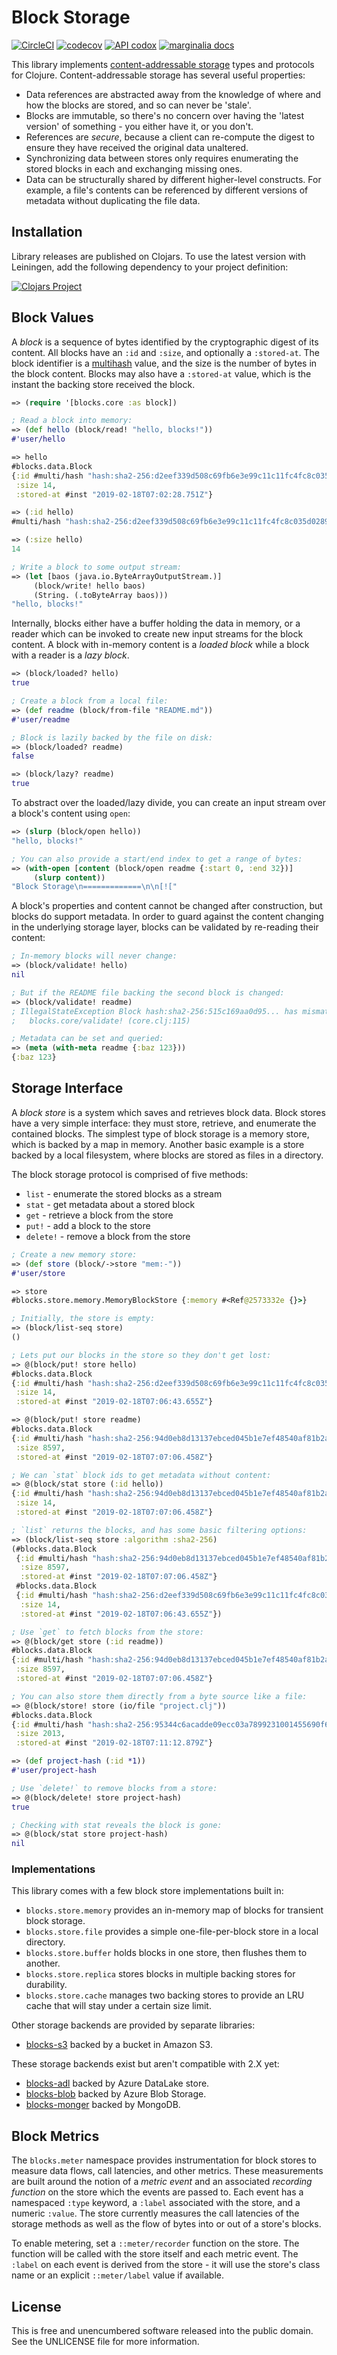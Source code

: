 Block Storage
=============

[![CircleCI](https://circleci.com/gh/greglook/blocks.svg?style=shield&circle-token=d652bef14116ac200c225d12b6c7af33933f4c26)](https://circleci.com/gh/greglook/blocks)
[![codecov](https://codecov.io/gh/greglook/blocks/branch/develop/graph/badge.svg)](https://codecov.io/gh/greglook/blocks)
[![API codox](https://img.shields.io/badge/doc-API-blue.svg)](https://greglook.github.io/blocks/api/)
[![marginalia docs](https://img.shields.io/badge/doc-marginalia-blue.svg)](https://greglook.github.io/blocks/marginalia/uberdoc.html)

This library implements [content-addressable storage](https://en.wikipedia.org/wiki/Content-addressable_storage)
types and protocols for Clojure. Content-addressable storage has several useful properties:

- Data references are abstracted away from the knowledge of where and how the
  blocks are stored, and so can never be 'stale'.
- Blocks are immutable, so there's no concern over having the 'latest version'
  of something - you either have it, or you don't.
- References are _secure_, because a client can re-compute the digest to ensure
  they have received the original data unaltered.
- Synchronizing data between stores only requires enumerating the stored blocks
  in each and exchanging missing ones.
- Data can be structurally shared by different higher-level constructs. For
  example, a file's contents can be referenced by different versions of
  metadata without duplicating the file data.


## Installation

Library releases are published on Clojars. To use the latest version with
Leiningen, add the following dependency to your project definition:

[![Clojars Project](http://clojars.org/mvxcvi/blocks/latest-version.svg)](http://clojars.org/mvxcvi/blocks)


## Block Values

A _block_ is a sequence of bytes identified by the cryptographic digest of its
content. All blocks have an `:id` and `:size`, and optionally a `:stored-at`.
The block identifier is a [multihash](//github.com/greglook/clj-multiformats)
value, and the size is the number of bytes in the block content. Blocks may also
have a `:stored-at` value, which is the instant the backing store received the
block.

```clojure
=> (require '[blocks.core :as block])

; Read a block into memory:
=> (def hello (block/read! "hello, blocks!"))
#'user/hello

=> hello
#blocks.data.Block
{:id #multi/hash "hash:sha2-256:d2eef339d508c69fb6e3e99c11c11fc4fc8c035d028973057980d41c7d162684",
 :size 14,
 :stored-at #inst "2019-02-18T07:02:28.751Z"}

=> (:id hello)
#multi/hash "hash:sha2-256:d2eef339d508c69fb6e3e99c11c11fc4fc8c035d028973057980d41c7d162684",

=> (:size hello)
14

; Write a block to some output stream:
=> (let [baos (java.io.ByteArrayOutputStream.)]
     (block/write! hello baos)
     (String. (.toByteArray baos)))
"hello, blocks!"
```

Internally, blocks either have a buffer holding the data in memory, or a reader
which can be invoked to create new input streams for the block content.  A block
with in-memory content is a _loaded block_ while a block with a reader is a
_lazy block_.

```clojure
=> (block/loaded? hello)
true

; Create a block from a local file:
=> (def readme (block/from-file "README.md"))
#'user/readme

; Block is lazily backed by the file on disk:
=> (block/loaded? readme)
false

=> (block/lazy? readme)
true
```

To abstract over the loaded/lazy divide, you can create an input stream over a
block's content using `open`:

```clojure
=> (slurp (block/open hello))
"hello, blocks!"

; You can also provide a start/end index to get a range of bytes:
=> (with-open [content (block/open readme {:start 0, :end 32})]
     (slurp content))
"Block Storage\n=============\n\n[!["
```

A block's properties and content cannot be changed after construction, but
blocks do support metadata. In order to guard against the content changing in
the underlying storage layer, blocks can be validated by re-reading their
content:

```clojure
; In-memory blocks will never change:
=> (block/validate! hello)
nil

; But if the README file backing the second block is changed:
=> (block/validate! readme)
; IllegalStateException Block hash:sha2-256:515c169aa0d95... has mismatched content
;   blocks.core/validate! (core.clj:115)

; Metadata can be set and queried:
=> (meta (with-meta readme {:baz 123}))
{:baz 123}
```


## Storage Interface

A _block store_ is a system which saves and retrieves block data. Block stores
have a very simple interface: they must store, retrieve, and enumerate the
contained blocks. The simplest type of block storage is a memory store, which is
backed by a map in memory. Another basic example is a store backed by a local
filesystem, where blocks are stored as files in a directory.

The block storage protocol is comprised of five methods:
- `list` - enumerate the stored blocks as a stream
- `stat` - get metadata about a stored block
- `get` - retrieve a block from the store
- `put!` - add a block to the store
- `delete!` - remove a block from the store

```clojure
; Create a new memory store:
=> (def store (block/->store "mem:-"))
#'user/store

=> store
#blocks.store.memory.MemoryBlockStore {:memory #<Ref@2573332e {}>}

; Initially, the store is empty:
=> (block/list-seq store)
()

; Lets put our blocks in the store so they don't get lost:
=> @(block/put! store hello)
#blocks.data.Block
{:id #multi/hash "hash:sha2-256:d2eef339d508c69fb6e3e99c11c11fc4fc8c035d028973057980d41c7d162684",
 :size 14,
 :stored-at #inst "2019-02-18T07:06:43.655Z"}

=> @(block/put! store readme)
#blocks.data.Block
{:id #multi/hash "hash:sha2-256:94d0eb8d13137ebced045b1e7ef48540af81b2abaf2cce34e924ce2cde7cfbaa",
 :size 8597,
 :stored-at #inst "2019-02-18T07:07:06.458Z"}

; We can `stat` block ids to get metadata without content:
=> @(block/stat store (:id hello))
{:id #multi/hash "hash:sha2-256:94d0eb8d13137ebced045b1e7ef48540af81b2abaf2cce34e924ce2cde7cfbaa",
 :size 14,
 :stored-at #inst "2019-02-18T07:07:06.458Z"}

; `list` returns the blocks, and has some basic filtering options:
=> (block/list-seq store :algorithm :sha2-256)
(#blocks.data.Block
 {:id #multi/hash "hash:sha2-256:94d0eb8d13137ebced045b1e7ef48540af81b2abaf2cce34e924ce2cde7cfbaa",
  :size 8597,
  :stored-at #inst "2019-02-18T07:07:06.458Z"}
 #blocks.data.Block
 {:id #multi/hash "hash:sha2-256:d2eef339d508c69fb6e3e99c11c11fc4fc8c035d028973057980d41c7d162684",
  :size 14,
  :stored-at #inst "2019-02-18T07:06:43.655Z"})

; Use `get` to fetch blocks from the store:
=> @(block/get store (:id readme))
#blocks.data.Block
{:id #multi/hash "hash:sha2-256:94d0eb8d13137ebced045b1e7ef48540af81b2abaf2cce34e924ce2cde7cfbaa",
 :size 8597,
 :stored-at #inst "2019-02-18T07:07:06.458Z"}

; You can also store them directly from a byte source like a file:
=> @(block/store! store (io/file "project.clj"))
#blocks.data.Block
{:id #multi/hash "hash:sha2-256:95344c6acadde09ecc03a7899231001455690f620f31cf8d5bbe330dcda19594",
 :size 2013,
 :stored-at #inst "2019-02-18T07:11:12.879Z"}

=> (def project-hash (:id *1))
#'user/project-hash

; Use `delete!` to remove blocks from a store:
=> @(block/delete! store project-hash)
true

; Checking with stat reveals the block is gone:
=> @(block/stat store project-hash)
nil
```

### Implementations

This library comes with a few block store implementations built in:

- `blocks.store.memory` provides an in-memory map of blocks for transient
  block storage.
- `blocks.store.file` provides a simple one-file-per-block store in a local
  directory.
- `blocks.store.buffer` holds blocks in one store, then flushes them to another.
- `blocks.store.replica` stores blocks in multiple backing stores for
  durability.
- `blocks.store.cache` manages two backing stores to provide an LRU cache that
  will stay under a certain size limit.

Other storage backends are provided by separate libraries:

- [blocks-s3](//github.com/greglook/blocks-s3) backed by a bucket in Amazon S3.

These storage backends exist but aren't compatible with 2.X yet:

- [blocks-adl](//github.com/amperity/blocks-adl) backed by Azure DataLake store.
- [blocks-blob](//github.com/amperity/blocks-blob) backed by Azure Blob Storage.
- [blocks-monger](//github.com/20centaurifux/blocks-monger) backed by MongoDB.


## Block Metrics

The `blocks.meter` namespace provides instrumentation for block stores to
measure data flows, call latencies, and other metrics. These measurements are
built around the notion of a _metric event_ and an associated _recording
function_ on the store which the events are passed to. Each event has a
namespaced `:type` keyword, a `:label` associated with the store, and a numeric
`:value`. The store currently measures the call latencies of the storage methods
as well as the flow of bytes into or out of a store's blocks.

To enable metering, set a `::meter/recorder` function on the store. The function
will be called with the store itself and each metric event. The `:label` on each
event is derived from the store - it will use the store's class name or an
explicit `::meter/label` value if available.


## License

This is free and unencumbered software released into the public domain.
See the UNLICENSE file for more information.
